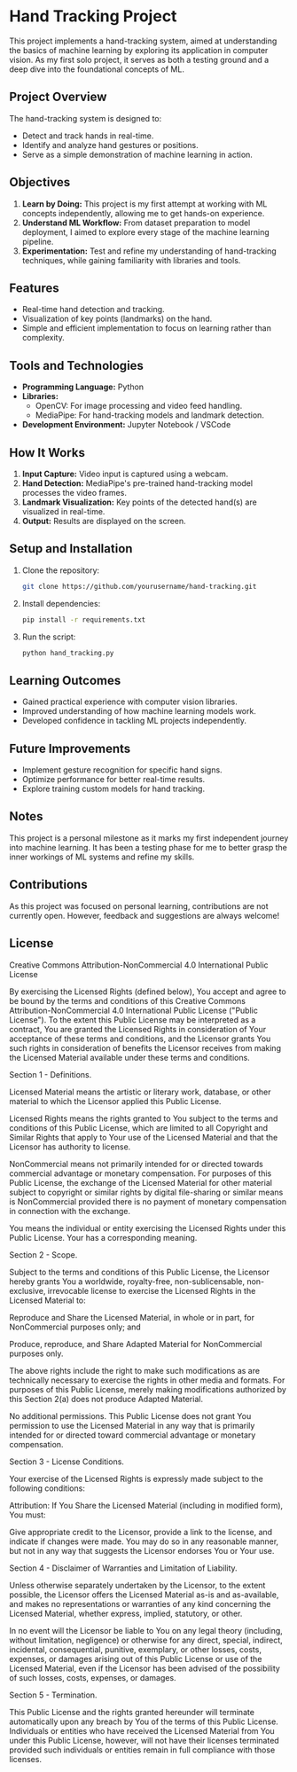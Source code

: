 # Hand Tracking Project

This project implements a hand-tracking system, aimed at understanding the basics of machine learning by exploring its application in computer vision. As my first solo project, it serves as both a testing ground and a deep dive into the foundational concepts of ML.

## Project Overview

The hand-tracking system is designed to:

- Detect and track hands in real-time.
- Identify and analyze hand gestures or positions.
- Serve as a simple demonstration of machine learning in action.

## Objectives

1. **Learn by Doing:** This project is my first attempt at working with ML concepts independently, allowing me to get hands-on experience.
2. **Understand ML Workflow:** From dataset preparation to model deployment, I aimed to explore every stage of the machine learning pipeline.
3. **Experimentation:** Test and refine my understanding of hand-tracking techniques, while gaining familiarity with libraries and tools.

## Features

- Real-time hand detection and tracking.
- Visualization of key points (landmarks) on the hand.
- Simple and efficient implementation to focus on learning rather than complexity.

## Tools and Technologies

- **Programming Language:** Python
- **Libraries:**
  - OpenCV: For image processing and video feed handling.
  - MediaPipe: For hand-tracking models and landmark detection.
- **Development Environment:** Jupyter Notebook / VSCode

## How It Works

1. **Input Capture:** Video input is captured using a webcam.
2. **Hand Detection:** MediaPipe's pre-trained hand-tracking model processes the video frames.
3. **Landmark Visualization:** Key points of the detected hand(s) are visualized in real-time.
4. **Output:** Results are displayed on the screen.

## Setup and Installation

1. Clone the repository:
   ```bash
   git clone https://github.com/yourusername/hand-tracking.git
   ```
2. Install dependencies:
   ```bash
   pip install -r requirements.txt
   ```
3. Run the script:
   ```bash
   python hand_tracking.py
   ```

## Learning Outcomes

- Gained practical experience with computer vision libraries.
- Improved understanding of how machine learning models work.
- Developed confidence in tackling ML projects independently.

## Future Improvements

- Implement gesture recognition for specific hand signs.
- Optimize performance for better real-time results.
- Explore training custom models for hand tracking.

## Notes

This project is a personal milestone as it marks my first independent journey into machine learning. It has been a testing phase for me to better grasp the inner workings of ML systems and refine my skills.

## Contributions

As this project was focused on personal learning, contributions are not currently open. However, feedback and suggestions are always welcome!

## License

Creative Commons Attribution-NonCommercial 4.0 International Public License

By exercising the Licensed Rights (defined below), You accept and agree to be bound by the terms and conditions of this Creative Commons Attribution-NonCommercial 4.0 International Public License ("Public License"). To the extent this Public License may be interpreted as a contract, You are granted the Licensed Rights in consideration of Your acceptance of these terms and conditions, and the Licensor grants You such rights in consideration of benefits the Licensor receives from making the Licensed Material available under these terms and conditions.

Section 1 - Definitions.

Licensed Material means the artistic or literary work, database, or other material to which the Licensor applied this Public License.

Licensed Rights means the rights granted to You subject to the terms and conditions of this Public License, which are limited to all Copyright and Similar Rights that apply to Your use of the Licensed Material and that the Licensor has authority to license.

NonCommercial means not primarily intended for or directed towards commercial advantage or monetary compensation. For purposes of this Public License, the exchange of the Licensed Material for other material subject to copyright or similar rights by digital file-sharing or similar means is NonCommercial provided there is no payment of monetary compensation in connection with the exchange.

You means the individual or entity exercising the Licensed Rights under this Public License. Your has a corresponding meaning.

Section 2 - Scope.

Subject to the terms and conditions of this Public License, the Licensor hereby grants You a worldwide, royalty-free, non-sublicensable, non-exclusive, irrevocable license to exercise the Licensed Rights in the Licensed Material to:

Reproduce and Share the Licensed Material, in whole or in part, for NonCommercial purposes only; and

Produce, reproduce, and Share Adapted Material for NonCommercial purposes only.

The above rights include the right to make such modifications as are technically necessary to exercise the rights in other media and formats. For purposes of this Public License, merely making modifications authorized by this Section 2(a) does not produce Adapted Material.

No additional permissions. This Public License does not grant You permission to use the Licensed Material in any way that is primarily intended for or directed toward commercial advantage or monetary compensation.

Section 3 - License Conditions.

Your exercise of the Licensed Rights is expressly made subject to the following conditions:

Attribution: If You Share the Licensed Material (including in modified form), You must:

Give appropriate credit to the Licensor, provide a link to the license, and indicate if changes were made. You may do so in any reasonable manner, but not in any way that suggests the Licensor endorses You or Your use.

Section 4 - Disclaimer of Warranties and Limitation of Liability.

Unless otherwise separately undertaken by the Licensor, to the extent possible, the Licensor offers the Licensed Material as-is and as-available, and makes no representations or warranties of any kind concerning the Licensed Material, whether express, implied, statutory, or other.

In no event will the Licensor be liable to You on any legal theory (including, without limitation, negligence) or otherwise for any direct, special, indirect, incidental, consequential, punitive, exemplary, or other losses, costs, expenses, or damages arising out of this Public License or use of the Licensed Material, even if the Licensor has been advised of the possibility of such losses, costs, expenses, or damages.

Section 5 - Termination.

This Public License and the rights granted hereunder will terminate automatically upon any breach by You of the terms of this Public License. Individuals or entities who have received the Licensed Material from You under this Public License, however, will not have their licenses terminated provided such individuals or entities remain in full compliance with those licenses.


